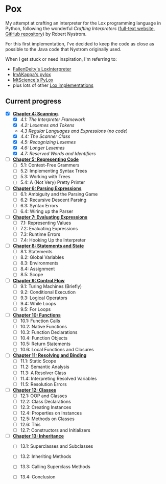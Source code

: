 # Pox

My attempt at crafting an interpreter for the Lox programming language in Python, following the wonderful *Crafting Interpreters* ([full-text website](craftinginterpreters.com), [GitHub repository](https://github.com/munificent/craftinginterpreters)) by Robert Nystrom.

For this first implementation, I've decided to keep the code as close as possible to the Java code that Nystrom originally used.

When I get stuck or need inspiration, I'm referring to:

- [FallenDeity's LoxInterpreter](https://github.com/FallenDeity/LoxInterpreter)
- [ImAKappa's pylox](https://github.com/ImAKappa/pylox)
- [MtScience's PyLox](https://github.com/MtScience/PyLox/tree/main)
- plus lots of other [Lox implementations](https://github.com/munificent/craftinginterpreters/wiki/Lox-Implementations)

## Current progress

- [x] [**Chapter 4: Scanning**](http://www.craftinginterpreters.com/scanning.html). 
  - [x] *4.1: The Interpreter Framework*
  - [x] *4.2: Lexemes and Tokens*
  - *4.3 Regular Languages and Expressions* (*no code*)
  - [x] *4.4: The Scanner Class*
  - [x] *4.5: Recognizing Lexemes*
  - [x] *4.6: Longer Lexemes*
  - [x] *4.7: Reserved Words and Identifiers*

- [ ] [**Chapter 5: Representing Code**](http://www.craftinginterpreters.com/representing-code.html)
  - [ ] 5.1: Context-Free Grammers
  - [ ] 5.2: Implementing Syntax Trees
  - [ ] 5.3: Working with Trees
  - [ ] 5.4: A (Not Very) Pretty Printer

- [ ] [**Chapter 6: Parsing Expressions**](http://www.craftinginterpreters.com/parsing-expressions.html)
  - [ ] 6.1: Ambiguity and the Parsing Game
  - [ ] 6.2: Recursive Descent Parsing
  - [ ] 6.3: Syntax Errors
  - [ ] 6.4: Wiring up the Parser

- [ ] [**Chapter 7: Evaluating Expressions**](http://www.craftinginterpreters.com/evaluating-expressions.html)
  - [ ] 7.1: Representing Values
  - [ ] 7.2: Evaluating Expressions
  - [ ] 7.3: Runtime Errors
  - [ ] 7.4: Hooking Up the Interpreter

- [ ] [**Chapter 8: Statements and State**](http://www.craftinginterpreters.com/statements-and-state.html)
  - [ ] 8.1: Statements
  - [ ] 8.2: Global Variables
  - [ ] 8.3: Environments
  - [ ] 8.4: Assignment
  - [ ] 8.5: Scope

- [ ] [**Chapter 9: Control Flow**](http://www.craftinginterpreters.com/control-flow.html)
  - [ ] 9.1: Turing Machines (Briefly)
  - [ ] 9.2: Conditional Execution
  - [ ] 9.3: Logical Operators
  - [ ] 9.4: While Loops
  - [ ] 9.5: For Loops
 
- [ ] [**Chapter 10: Functions**](http://www.craftinginterpreters.com/functions.html)
  - [ ] 10.1: Function Calls
  - [ ] 10.2: Native Functions
  - [ ] 10.3: Function Declarations
  - [ ] 10.4: Function Objects
  - [ ] 10.5: Return Statements
  - [ ] 10.6: Local Functions and Closures
 
- [ ] [**Chapter 11: Resolving and Binding**](http://www.craftinginterpreters.com/resolving-and-binding.html)
  - [ ] 11.1: Static Scope
  - [ ] 11.2: Semantic Analysis
  - [ ] 11.3: A Resolver Class
  - [ ] 11.4: Interpreting Resolved Variables 
  - [ ] 11.5: Resolution Errors

- [ ] [**Chapter 12: Classes**](http://www.craftinginterpreters.com/classes.html)
  - [ ] 12.1: OOP and Classes
  - [ ] 12.2: Class Declarations
  - [ ] 12.3: Creating Instances
  - [ ] 12.4: Properties on Instances
  - [ ] 12.5: Methods on Classes
  - [ ] 12.6: This
  - [ ] 12.7: Constructors and Initializers

- [ ] [**Chapter 13: Inheritance**](http://www.craftinginterpreters.com/inheritance.html)
  - [ ] 13.1: Superclasses and Subclasses
  - [ ] 13.2: Inheriting Methods
  - [ ] 13.3: Calling Superclass Methods
  - [ ] 13.4: Conclusion
 